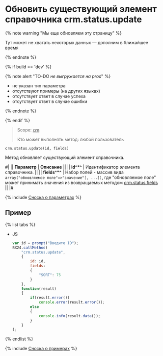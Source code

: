 # Обновить существующий элемент справочника crm.status.update

{% note warning "Мы еще обновляем эту страницу" %}

Тут может не хватать некоторых данных — дополним в ближайшее время

{% endnote %}

{% if build == 'dev' %}

{% note alert "TO-DO _не выгружается на prod_" %}

- не указан тип параметра
- отсутствуют примеры (на других языках)
- отсутствует ответ в случае успеха
- отсутствует ответ в случае ошибки

{% endnote %}

{% endif %}

> Scope: [`crm`](../../scopes/permissions.md)
>
> Кто может выполнять метод: любой пользователь

```http
crm.status.update(id, fields)
```

Метод обновляет существующий элемент справочника.

#|
|| **Параметр** | **Описание** ||
|| **id^*^** | Идентификатор элемента справочника. ||
|| **fields^*^** | Набор полей - массив вида `array("обновляемое поле"=>"значение"[, ...])`, где "обновляемое поле" может принимать значения из возвращаемых методом [crm.status.fields](crm-status-fields.md) ||
|#

{% include [Сноска о параметрах](../../../_includes/required.md) %}

## Пример

{% list tabs %}

- JS

    ```javascript
    var id = prompt("Введите ID");
    BX24.callMethod(
        "crm.status.update",
        {
            id: id,
            fields:
            {
                "SORT": 75
            }                
        },
        function(result)
        {
            if(result.error())
                console.error(result.error());
            else
            {
                console.info(result.data());                        
            }
        }
    );
    ```

{% endlist %}

{% include [Сноска о примерах](../../../_includes/examples.md) %}